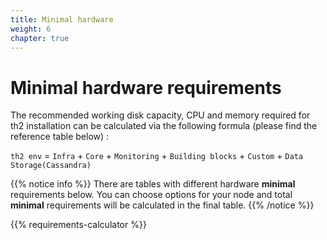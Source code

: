 ```yaml
---
title: Minimal hardware
weight: 6
chapter: true
---
```

# Minimal hardware requirements
The recommended working disk capacity, CPU and memory required for th2 installation can be calculated via the following formula (please find the reference table below) :

`th2 env` = `Infra` + `Core` + `Monitoring` + `Building blocks` + `Custom` + `Data Storage(Cassandra)`

{{% notice info %}}
There are tables with different hardware **minimal** requirements below. You can choose options for your node
and total **minimal** requirements will be calculated in the final table.
{{% /notice %}}


{{% requirements-calculator %}}
